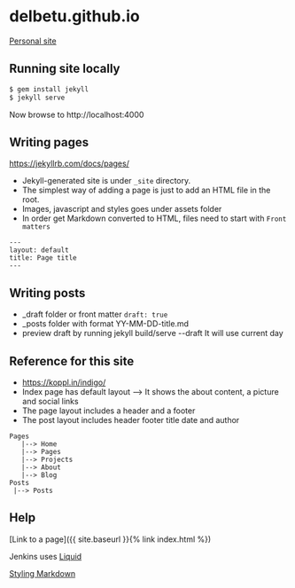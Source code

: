# delbetu.github.io
[ Personal site ](https://delbetu.github.io)

## Running site locally
```bash
$ gem install jekyll
$ jekyll serve
```
Now browse to http://localhost:4000

## Writing pages
https://jekyllrb.com/docs/pages/

- Jekyll-generated site is under `_site` directory.
- The simplest way of adding a page is just to add an HTML file in the root.
- Images, javascript and styles goes under assets folder
- In order get Markdown converted to HTML, files need to start with `Front matters`

```
---
layout: default
title: Page title
---
```

## Writing posts
- _draft folder or front matter `draft: true`
- _posts folder with format YY-MM-DD-title.md
- preview draft by running jekyll build/serve --draft It will use current day

## Reference for this site
- https://koppl.in/indigo/
- Index page has default layout --> It shows the about content, a picture and social links
- The page layout includes a header and a footer
- The post layout includes header footer title date and author

```
Pages
   |--> Home
   |--> Pages
   |--> Projects
   |--> About
   |--> Blog
Posts
 |--> Posts
```

## Help

[Link to a page]({{ site.baseurl }}{% link index.html %})

Jenkins uses [Liquid](https://shopify.github.io/liquid/basics/introduction/)

[Styling Markdown](https://digitaldrummerj.me/styling-jekyll-markdown/)
